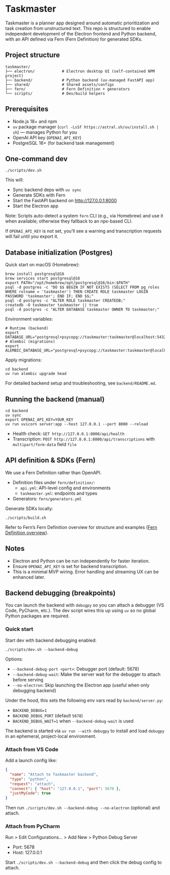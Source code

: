 # Taskmaster

Taskmaster is a planner app designed around automatic prioritization and task creation from unstructured text. This repo is structured to enable independent development of the Electron frontend and Python backend, with an API defined via Fern (Fern Definition) for generated SDKs.

## Project structure

```
taskmaster/
├── electron/            # Electron desktop UI (self-contained NPM project)
├── backend/             # Python backend (uv-managed FastAPI app)
├── shared/              # Shared assets/configs
├── fern/                # Fern Definition + generators
└── scripts/             # Dev/build helpers
```

## Prerequisites

- Node.js 18+ and npm
- `uv` package manager (`curl -LsSf https://astral.sh/uv/install.sh | sh`) — manages Python for you
- OpenAI API key (`OPENAI_API_KEY`)
- PostgreSQL 16+ (for backend task management)

## One-command dev

```
./scripts/dev.sh
```

This will:
- Sync backend deps with `uv sync`
- Generate SDKs with Fern
- Start the FastAPI backend on http://127.0.0.1:8000
- Start the Electron app

Note: Scripts auto-detect a system `fern` CLI (e.g., via Homebrew) and use it when available; otherwise they fallback to an npx-based CLI.

If `OPENAI_API_KEY` is not set, you’ll see a warning and transcription requests will fail until you export it.

## Database initialization (Postgres)

Quick start on macOS (Homebrew):

```
brew install postgresql@16
brew services start postgresql@16
export PATH="/opt/homebrew/opt/postgresql@16/bin:$PATH"
psql -d postgres -c "DO $$ BEGIN IF NOT EXISTS (SELECT FROM pg_roles WHERE rolname = 'taskmaster') THEN CREATE ROLE taskmaster LOGIN PASSWORD 'taskmaster'; END IF; END $$;"
psql -d postgres -c "ALTER ROLE taskmaster CREATEDB;"
createdb -O taskmaster taskmaster || true
psql -d postgres -c "ALTER DATABASE taskmaster OWNER TO taskmaster;"
```

Environment variables:

```
# Runtime (backend)
export DATABASE_URL="postgresql+psycopg://taskmaster:taskmaster@localhost:5432/taskmaster"
# Alembic (migrations)
export ALEMBIC_DATABASE_URL="postgresql+psycopg://taskmaster:taskmaster@localhost:5432/taskmaster"
```

Apply migrations:

```
cd backend
uv run alembic upgrade head
```

For detailed backend setup and troubleshooting, see `backend/README.md`.

## Running the backend (manual)

```
cd backend
uv sync
export OPENAI_API_KEY=YOUR_KEY
uv run uvicorn server:app --host 127.0.0.1 --port 8000 --reload
```

- Health check: `GET http://127.0.0.1:8000/api/health`
- Transcription: `POST http://127.0.0.1:8000/api/transcriptions` with `multipart/form-data` field `file`

## API definition & SDKs (Fern)

We use a Fern Definition rather than OpenAPI.

- Definition files under `fern/definition/`:
  - `api.yml`: API-level config and environments
  - `taskmaster.yml`: endpoints and types
- Generators: `fern/generators.yml`

Generate SDKs locally:

```
./scripts/build.sh
```

Refer to Fern’s Fern Definition overview for structure and examples ([Fern Definition overview](https://buildwithfern.com/learn/api-definitions/ferndef/overview)).

## Notes

- Electron and Python can be run independently for faster iteration.
- Ensure `OPENAI_API_KEY` is set for backend transcription.
- This is a minimal MVP wiring. Error handling and streaming UX can be enhanced later.

## Backend debugging (breakpoints)

You can launch the backend with `debugpy` so you can attach a debugger (VS Code, PyCharm, etc.). The dev script wires this up using `uv` so no global Python packages are required.

### Quick start

Start dev with backend debugging enabled:

```
./scripts/dev.sh --backend-debug
```

Options:

- `--backend-debug-port <port>`: Debugger port (default: 5678)
- `--backend-debug-wait`: Make the server wait for the debugger to attach before serving
- `--no-electron`: Skip launching the Electron app (useful when only debugging backend)

Under the hood, this sets the following env vars read by `backend/server.py`:

- `BACKEND_DEBUG=1`
- `BACKEND_DEBUG_PORT` (default `5678`)
- `BACKEND_DEBUG_WAIT=1` when `--backend-debug-wait` is used

The backend is started via `uv run --with debugpy` to install and load `debugpy` in an ephemeral, project-local environment.

### Attach from VS Code

Add a launch config like:

```json
{
  "name": "Attach to Taskmaster backend",
  "type": "python",
  "request": "attach",
  "connect": { "host": "127.0.0.1", "port": 5678 },
  "justMyCode": true
}
```

Then run `./scripts/dev.sh --backend-debug --no-electron` (optional) and attach.

### Attach from PyCharm

Run > Edit Configurations… > Add New > Python Debug Server

- Port: 5678
- Host: 127.0.0.1

Start `./scripts/dev.sh --backend-debug` and then click the debug config to attach.
